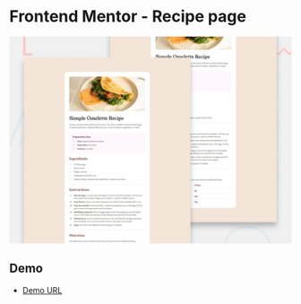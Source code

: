 # Frontend Mentor - Recipe page

![Design preview for the Recipe page coding challenge](./preview.jpg)

## Demo

- [Demo URL](https://apekul.github.io/rest-countries-api/)



